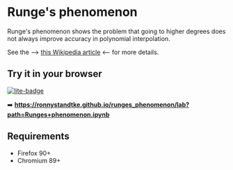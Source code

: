 # Runge's phenomenon
Runge's phenomenon shows the problem that going to higher degrees does not always improve accuracy in polynomial interpolation.

See the --> [this Wikipedia article](https://en.wikipedia.org/wiki/Runge%27s_phenomenon) <-- for more details.

## Try it in your browser

[![lite-badge](https://jupyterlite.rtfd.io/en/latest/_static/badge.svg)](https://ronnystandtke.github.io/runges_phenomenon/lab?path=Runges+phenomenon.ipynb)

➡️ **https://ronnystandtke.github.io/runges_phenomenon/lab?path=Runges+phenomenon.ipynb**

## Requirements

- Firefox 90+
- Chromium 89+
